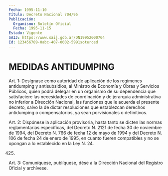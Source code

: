 ```yaml
---
Fecha: 1995-11-10
Título: Decreto Nacional 704/95
Publicación:
  Organismo: Boletín Oficial
  Fecha: 1995-11-15
Estado: Vigente
SAIJ: https://www.saij.gob.ar/DN19952000704
Id: 123456789-0abc-407-0002-5991soterced
---
```

# MEDIDAS ANTIDUMPING

<a id="1"></a>
Art. 1: Desígnase  como  autoridad  de  aplicación  de  los regímenes  antidumping  y  antisubsidios, al Ministro de Economía y Obras y Servicios Públicos,  quien podrá  delegar en un organismo de su dependencia que satisfaciere  las  necesidades de coordinación y de jerarquía administrativa no inferior  a  Dirección Nacional, las funciones que le acuerda el presente decreto,  salvo  la  de dictar resoluciones que establezcan derechos antidumping o compensatorios, ya sean porvisionales o definitivos.

<a id="2"></a>
Art. 2: Dispónese la aplicación provisoria, hasta tanto se dicten las  normas reglamentarias específicas, del Decreto N. 2121 de fecha 30 de  noviembre  de 1994, del Decreto N. 766 de fecha 12 de mayo de 1994 y del Decreto  N. 106  de fecha 24 de enero de 1995, en cuanto fueren compatibles y no se opongan  a lo establecido en la Ley N. 24.

425.

<a id="3"></a>
Art. 3: Comuníquese, publíquese, dése a la Dirección Nacional del Registro Oficial y archívese.
